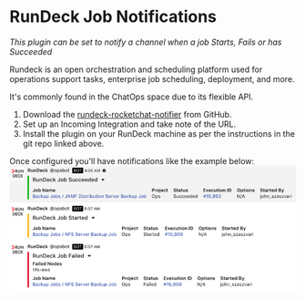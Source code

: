 # RunDeck Job Notifications

_This plugin can be set to notify a channel when a job Starts, Fails or has Succeeded_

Rundeck is an open orchestration and scheduling platform used for operations support tasks, enterprise job scheduling, deployment, and more.

It's commonly found in the ChatOps space due to its flexible API.

1. Download the [rundeck-rocketchat-notifier](https://github.com/jszaszvari/rundeck-rocketchat-notifier) from GitHub.
2. Set up an Incoming Integration and take note of the URL.
3. Install the plugin on your RunDeck machine as per the instructions in the git repo linked above.

Once configured you'll have notifications like the example below: ![image](../../../../.gitbook/assets/RunDeck.png)
